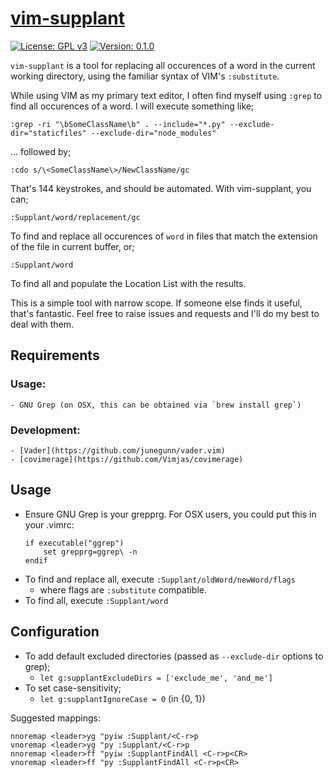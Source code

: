 # [vim-supplant](https://github.com/jams2/vim-supplant)

[![License: GPL v3](https://img.shields.io/badge/License-GPLv3-blue.svg)](https://www.gnu.org/licenses/gpl-3.0)
[![Version: 0.1.0](https://img.shields.io/badge/version-0.1.0-brightgreen.svg)](https://github.com/jams2/vim-super-substitute)


`vim-supplant` is a tool for replacing all occurences of a word in the current working directory, using the familiar syntax of VIM's `:substitute`.


While using VIM as my primary text editor, I often find myself using `:grep` to find all occurences of a word. I will execute something like;


`:grep -ri "\bSomeClassName\b" . --include="*.py" --exclude-dir="staticfiles" --exclude-dir="node_modules"`


... followed by;


`:cdo s/\<SomeClassName\>/NewClassName/gc`


That's 144 keystrokes, and should be automated. With vim-supplant, you can;

```
:Supplant/word/replacement/gc
```

To find and replace all occurences of `word` in files that match the extension of the file in current buffer, or;

```
:Supplant/word
```

To find all and populate the Location List with the results.


This is a simple tool with narrow scope. If someone else finds it useful, that's fantastic. Feel free to raise issues and requests and I'll do my best to deal with them.



## Requirements

### Usage:
    - GNU Grep (on OSX, this can be obtained via `brew install grep`)

### Development:
    - [Vader](https://github.com/junegunn/vader.vim)
    - [covimerage](https://github.com/Vimjas/covimerage)


## Usage

- Ensure GNU Grep is your grepprg. For OSX users, you could put this in your .vimrc:
    ```
    if executable("ggrep")
        set grepprg=ggrep\ -n
    endif
    ```
- To find and replace all, execute `:Supplant/oldWord/newWord/flags`
    - where flags are `:substitute` compatible.
- To find all, execute `:Supplant/word`



## Configuration

- To add default excluded directories (passed as `--exclude-dir` options to grep);
    - `let g:supplantExcludeDirs = ['exclude_me', 'and_me']`
- To set case-sensitivity;
    - `let g:supplantIgnoreCase = 0` (in {0, 1})


Suggested mappings:
```
nnoremap <leader>yg "pyiw :Supplant/<C-r>p
vnoremap <leader>yg "py :Supplant/<C-r>p
nnoremap <leader>ff "pyiw :SupplantFindAll <C-r>p<CR>
vnoremap <leader>ff "py :SupplantFindAll <C-r>p<CR>
```
